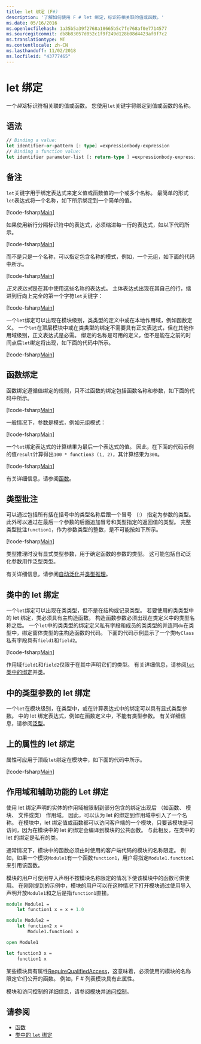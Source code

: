 ```yaml
---
title: let 绑定 (F#)
description: '了解如何使用 F # let 绑定，标识符相关联的值或函数。'
ms.date: 05/16/2016
ms.openlocfilehash: 1a35b5a39f2768a18665b5c7fe768af0e7714577
ms.sourcegitcommit: db8b83057d052c1f9f249d128b08d4423af0f7c2
ms.translationtype: MT
ms.contentlocale: zh-CN
ms.lasthandoff: 11/02/2018
ms.locfileid: "43777465"
---
```

# <a name="let-bindings"></a>let 绑定

一个*绑定*标识符相关联的值或函数。 您使用`let`关键字将绑定到值或函数的名称。

## <a name="syntax"></a>语法

```fsharp
// Binding a value:
let identifier-or-pattern [: type] =expressionbody-expression
// Binding a function value:
let identifier parameter-list [: return-type ] =expressionbody-expression
```

## <a name="remarks"></a>备注

`let`关键字用于绑定表达式来定义值或函数值的一个或多个名称。 最简单的形式`let`表达式将一个名称，如下所示绑定到一个简单的值。

[!code-fsharp[Main](../../../../samples/snippets/fsharp/lang-ref-1/snippet1101.fs)]

如果使用新行分隔标识符中的表达式，必须缩进每一行的表达式，如以下代码所示。

[!code-fsharp[Main](../../../../samples/snippets/fsharp/lang-ref-1/snippet1102.fs)]

而不是只是一个名称，可以指定包含名称的模式，例如，一个元组，如下面的代码中所示。

[!code-fsharp[Main](../../../../samples/snippets/fsharp/lang-ref-1/snippet1103.fs)]

*正文表达式*是在其中使用这些名称的表达式。 主体表达式出现在其自己的行，缩进到行向上完全的第一个字符`let`关键字：

[!code-fsharp[Main](../../../../samples/snippets/fsharp/lang-ref-1/snippet1104.fs)]

一个`let`绑定可以出现在模块级别，类类型的定义中或在本地作用域，例如函数定义。 一个`let`在顶层模块中或在类类型的绑定不需要具有正文表达式，但在其他作用域级别，正文表达式是必需。 绑定的名称是可用的定义，但不是能在之前的时间点后`let`绑定将出现，如下面的代码中所示。

[!code-fsharp[Main](../../../../samples/snippets/fsharp/lang-ref-1/snippet1105.fs)]

## <a name="function-bindings"></a>函数绑定

函数绑定遵循值绑定的规则，只不过函数的绑定包括函数名称和参数，如下面的代码中所示。

[!code-fsharp[Main](../../../../samples/snippets/fsharp/lang-ref-1/snippet1106.fs)]

一般情况下，参数是模式，例如元组模式：

[!code-fsharp[Main](../../../../samples/snippets/fsharp/lang-ref-1/snippet1107.fs)]

一个`let`绑定表达式的计算结果为最后一个表达式的值。 因此，在下面的代码示例的值`result`计算得出`100 * function3 (1, 2)`，其计算结果为`300`。

[!code-fsharp[Main](../../../../samples/snippets/fsharp/lang-ref-1/snippet1109.fs)]

有关详细信息，请参阅[函数](index.md)。

## <a name="type-annotations"></a>类型批注

可以通过包括所有括在括号中的类型名称后跟一个冒号 （:） 指定为参数的类型。 此外可以通过在最后一个参数的后面追加冒号和类型指定的返回值的类型。 完整类型批注`function1`，作为参数类型的整数，是不可能按如下所示。

[!code-fsharp[Main](../../../../samples/snippets/fsharp/lang-ref-1/snippet1108.fs)]

类型推理时没有显式类型参数，用于确定函数的参数的类型。 这可能包括自动泛化参数用作泛型类型。

有关详细信息，请参阅[自动泛化](../generics/automatic-generalization.md)并[类型推理](../type-inference.md)。

## <a name="let-bindings-in-classes"></a>类中的 let 绑定

一个`let`绑定可以出现在类类型，但不是在结构或记录类型。 若要使用的类类型中的 let 绑定，类必须具有主构造函数。 构造函数参数必须出现在类定义中的类型名称之后。 一个`let`中的类类型的绑定定义私有字段和成员的类类型的并连同`do`在类型中，绑定窗体类型的主构造函数的代码。 下面的代码示例显示了一个类`MyClass`私有字段具有`field1`和`field2`。

[!code-fsharp[Main](../../../../samples/snippets/fsharp/lang-ref-1/snippet1110.fs)]

作用域`field1`和`field2`仅限于在其中声明它们的类型。 有关详细信息，请参阅[`let`类中的绑定](../members/let-bindings-in-classes.md)并[类](../classes.md)。

## <a name="type-parameters-in-let-bindings"></a>中的类型参数的 let 绑定

一个`let`在模块级别，在类型中，或在计算表达式中的绑定可以具有显式类型参数。 中的 let 绑定表达式，例如在函数定义中，不能有类型参数。 有关详细信息，请参阅[泛型](../generics/index.md)。

## <a name="attributes-on-let-bindings"></a>上的属性的 let 绑定

属性可应用于顶级`let`绑定在模块中，如下面的代码中所示。

[!code-fsharp[Main](../../../../samples/snippets/fsharp/lang-ref-1/snippet1111.fs)]

## <a name="scope-and-accessibility-of-let-bindings"></a>作用域和辅助功能的 Let 绑定

使用 let 绑定声明的实体的作用域被限制到部分包含的绑定出现后 （如函数、 模块、 文件或类） 作用域。 因此，可以认为 let 的绑定到作用域中引入了一个名称。 在模块中，let 绑定值或函数都可以访问客户端的一个模块，只要该模块是可访问，因为在模块中的 let 的绑定会编译到模块的公共函数。 与此相反，在类中的 let 的绑定是私有的类。

通常情况下，模块中的函数必须由时使用的客户端代码的模块的名称限定。 例如，如果一个模块`Module1`有一个函数`function1`，用户将指定`Module1.function1`来引用该函数。

模块的用户可使用导入声明不按模块名称限定的情况下使该模块中的函数可供使用。 在刚刚提到的示例中，模块的用户可以在这种情况下打开模块通过使用导入声明开放`Module1`和之后是指`function1`直接。

```fsharp
module Module1 =
    let function1 x = x + 1.0

module Module2 =
    let function2 x =
        Module1.function1 x

open Module1

let function3 x =
    function1 x
```

某些模块具有属性[RequireQualifiedAccess](https://msdn.microsoft.com/library/8b9b6ade-0471-4413-ac5d-638cd0de5f15)，这意味着，必须使用的模块的名称限定它们公开的函数。 例如，F # 列表模块具有此属性。

模块和访问控制的详细信息，请参阅[模块](../modules.md)并[访问控制](../access-control.md)。

## <a name="see-also"></a>请参阅

- [函数](index.md)
- [类中的 `let` 绑定](../members/let-bindings-in-classes.md)
